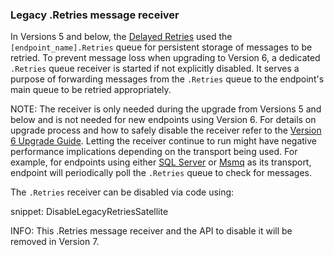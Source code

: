 ### Legacy .Retries message receiver

In Versions 5 and below, the [Delayed Retries](/nservicebus/recoverability/#delayed-retries) used the `[endpoint_name].Retries` queue for persistent storage of messages to be retried. To prevent message loss when upgrading to Version 6, a dedicated `.Retries` queue receiver is started if not explicitly disabled. It serves a purpose of forwarding messages from the `.Retries` queue to the endpoint's main queue to be retried appropriately.

NOTE: The receiver is only needed during the upgrade from Versions 5 and below and is not needed for new endpoints using Version 6. For details on upgrade process and how to safely disable the receiver refer to the [Version 6 Upgrade Guide](/nservicebus/upgrades/5to6/recoverability.md#legacy-retries-queue). 
Letting the receiver continue to run might have negative performance implications depending on the transport being used. For example, for endpoints using either [SQL Server](/transports/sqlserver/) or [Msmq](/transports/msmq/) as its transport, endpoint will periodically poll the `.Retries` queue to check for messages.

The `.Retries` receiver can be disabled via code using:

snippet: DisableLegacyRetriesSatellite

INFO: This .Retries message receiver and the API to disable it will be removed in Version 7.

